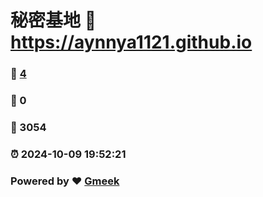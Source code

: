 # 秘密基地 :link: https://aynnya1121.github.io 
### :page_facing_up: [4](https://aynnya1121.github.io/tag.html) 
### :speech_balloon: 0 
### :hibiscus: 3054 
### :alarm_clock: 2024-10-09 19:52:21 
### Powered by :heart: [Gmeek](https://github.com/Meekdai/Gmeek)
